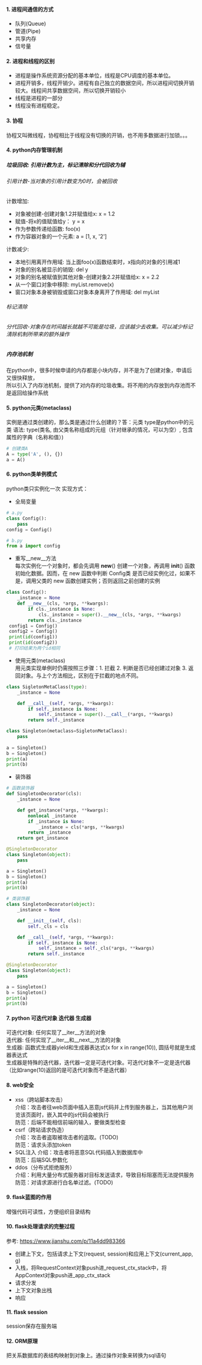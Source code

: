 #### 1. 进程间通信的方式
* 队列(Queue)
* 管道(Pipe)
* 共享内存
* 信号量
#### 2. 进程和线程的区别
* 进程是操作系统资源分配的基本单位，线程是CPU调度的基本单位。
* 进程开销多，线程开销少。进程有自己独立的数据空间，所以进程间切换开销较大。线程间共享数据空间，所以切换开销较小
* 线程是进程的一部分
* 线程没有进程稳定。
#### 3. 协程
协程又叫微线程，协程相比于线程没有切换的开销，也不用多数据进行加锁。。。
#### 4. python内存管理机制
##### 垃圾回收: 引用计数为主，标记清除和分代回收为辅
###### 引用计数-当对象的引用计数变为0时，会被回收
计数增加:
* 对象被创建-创建对象1.2并赋值给x: x = 1.2
* 赋值-将x的值赋值给y： y = x
* 作为参数传递给函数: foo(x)
* 作为容器对象的一个元素: a = [1, x, '2']   

计数减少:
* 本地引用离开作用域: 当上面foo(x)函数结束时，x指向的对象的引用减1
* 对象的别名被显示的销毁: del y
* 对象的别名被赋值到其他对象-创建对象2.2并赋值给x: x = 2.2
* 从一个窗口对象中移除: myList.remove(x)
* 窗口对象本身被销毁或窗口对象本身离开了作用域: del myList
###### 标记清除
###### 分代回收-对象存在时间越长就越不可能是垃圾，应该越少去收集。可以减少标记清除机制所带来的额外操作
##### 内存池机制
在python中，很多时候申请的内存都是小块内存，并不是为了创建对象，申请后又很快释放，   
所以引入了内存池机制，提供了对内存的垃圾收集。将不用的内存放到内存池而不是返回给操作系统
#### 5. python元类(metaclass)
实例是通过类创建的，那么类是通过什么创建的？答：元类
type是python中的元类
语法: type(类名, 由父类名称组成的元组（针对继承的情况，可以为空）, 包含属性的字典（名称和值）)
```python
# 创建类A
A = type('A', (), {})
a = A()
```
#### 6. python类单例模式
python类只实例化一次
实现方式：
* 全局变量   
```python
# a.py
class Config():
    pass
config = Config()
```
```python
# b.py
from a import config
```
* 重写__new__方法   
每次实例化一个对象时，都会先调用 __new__() 创建一个对象，再调用 __init__() 函数初始化数据。因而，在 new 函数中判断 Config类 是否已经实例化过，如果不是，调用父类的 new 函数创建实例；否则返回之前创建的实例
```python
class Config():
    _instance = None
    def __new__(cls, *args, **kwargs):
        if cls._instance is None:
            cls._instance = super().__new__(cls, *args, **kwargs)
        return cls._instance
 config1 = Config()
 config2 = Config()
 print(id(config1))
 print(id(config2))
 # 打印结果为两个id相同
```
* 使用元类(metaclass)   
用元类实现单例时仍需按照三步骤：1. 拦截 2. 判断是否已经创建过对象 3. 返回对象。与上个方法相比，区别在于拦截的地点不同。
```python
class SigletonMetaClass(type):
    _instance = None

    def __call__(self, *args, **kwargs):
        if self._instance is None:
            self._instance = super().__call__(*args, **kwargs)
        return self._instance

class Singleton(metaclass=SigletonMetaClass):
    pass
    
a = Singleton()
b = Singleton()
print(a)
print(b)
```
* 装饰器   
```python
# 函数装饰器
def SingletonDecorator(cls):
    _instance = None

    def get_instance(*args, **kwargs):
        nonlocal _instance
        if _instance is None:
            _instance = cls(*args, **kwargs)
        return _instance
    return get_instance

@SingletonDecorator
class Singleton(object):
    pass

a = Singleton()
b = Singleton()
print(a)
print(b)

# 类装饰器
class SingletonDecorator(object):
    _instance = None

    def __init__(self, cls):
        self._cls = cls

    def __call__(self, *args, **kwargs):
        if self._instance is None:
            self._instance = self._cls(*args, **kwargs)
        return self._instance

@SingletonDecorator
class Singleton(object):
    pass

a = Singleton()
b = Singleton()
print(a)
print(b)
```
#### 7. python 可迭代对象 迭代器 生成器
可迭代对象: 任何实现了__iter__方法的对象   
迭代器: 任何实现了__iter__和__next__方法的对象   
生成器: 函数式生成器yield和生成器表达式(x for x in range(10)), 圆括号就是生成器表达式   
生成器是特殊的迭代器，迭代器一定是可迭代对象。可迭代对象不一定是迭代器（比如range(10)返回的是可迭代对象而不是迭代器）
#### 8. web安全
* xss（跨站脚本攻击）   
介绍：攻击者往web页面中插入恶意js代码并上传到服务器上，当其他用户浏览该页面时，嵌入其中的js代码会被执行   
防范：后端不能相信前端的输入，要做类型检查   
* csrf（跨站请求伪造）   
介绍：攻击者盗取被攻击者的盗取。(TODO)   
防范：请求头添加token   
* SQL注入
介绍：攻击者将恶意SQL代码插入到数据库中   
防范：后端SQL参数化   
* ddos（分布式拒绝服务）   
介绍：利用大量分布式服务器对目标发送请求，导致目标阻塞而无法提供服务   
防范：对请求源进行白名单过滤。(TODO)   
#### 9. flask蓝图的作用
增强代码可读性，方便组织目录结构
#### 10. flask处理请求的完整过程
参考: <https://www.jianshu.com/p/11a4dd983366>
* 创建上下文，包括请求上下文(request, session)和应用上下文(current_app, g)
* 入栈，将RequestContext对象push进_request_ctx_stack中，将AppContext对象push进_app_ctx_stack
* 请求分发
* 上下文对象出栈
* 响应
#### 11. flask session
session保存在服务端
#### 12. ORM原理
把关系数据库的表结构映射到对象上。通过操作对象来转换为sql语句
